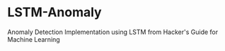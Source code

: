 # LSTM-Anomaly
Anomaly Detection Implementation using LSTM from Hacker's Guide for Machine Learning
